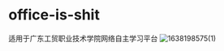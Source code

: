 # office-is-shit
适用于广东工贸职业技术学院网络自主学习平台
![1638198575(1)](https://user-images.githubusercontent.com/63509561/143892618-cd173b30-1bbc-4b9a-ba14-e65febda33e9.jpg)
